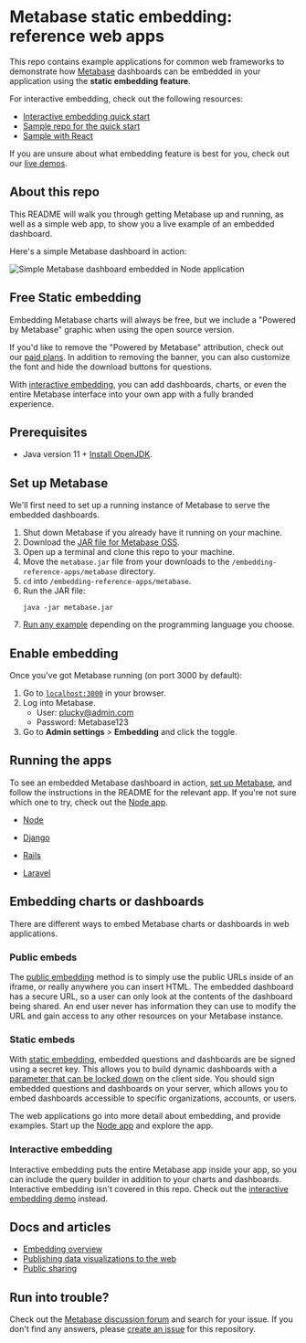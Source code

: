 # Metabase static embedding: reference web apps

This repo contains example applications for common web frameworks to demonstrate how [Metabase](https://www.metabase.com/) dashboards can be embedded in your application using the **static embedding feature**.

For interactive embedding, check out the following resources:
* [Interactive embedding quick start](https://www.metabase.com/learn/customer-facing-analytics/interactive-embedding-quick-start)
* [Sample repo for the quick start](https://github.com/metabase/metabase-nodejs-express-interactive-embedding-sample)
* [Sample with React](https://github.com/metabase/sso-examples/tree/master/app-embed-example)

If you are unsure about what embedding feature is best for you, check out our [live demos](https://www.metabase.com/embedding-demo).


## About this repo

This README will walk you through getting Metabase up and running, as well as a simple web app, to show you a live example of an embedded dashboard.

Here's a simple Metabase dashboard in action:

![Simple Metabase dashboard embedded in Node application](/static/img/metabase_node_embed.gif)

## Free Static embedding 

Embedding Metabase charts will always be free, but we include a "Powered by Metabase" graphic when using the open source version.

If you'd like to remove the "Powered by Metabase" attribution, check out our [paid plans](https://www.metabase.com/pricing/). In addition to removing the banner, you can also customize the font and hide the download buttons for questions. 

With [interactive embedding](#interactive-embedding), you can add dashboards, charts, or even the entire Metabase interface into your own app with a fully branded experience.

## Prerequisites

- Java version 11 + [Install OpenJDK](https://openjdk.java.net/install/).

## Set up Metabase

We'll first need to set up a running instance of Metabase to serve the embedded dashboards.

1. Shut down Metabase if you already have it running on your machine.
2. Download the [JAR file for Metabase OSS](https://www.metabase.com/start/oss/jar).
3. Open up a terminal and clone this repo to your machine.
4. Move the `metabase.jar` file from your downloads to the `/embedding-reference-apps/metabase` directory.
5. `cd` into `/embedding-reference-apps/metabase`.
6. Run the JAR file:
    ```
    java -jar metabase.jar
    ```
7. [Run any example](#running-the-apps) depending on the programming language you choose.

## Enable embedding

Once you've got Metabase running (on port 3000 by default):

1. Go to [`localhost:3000`](localhost:3000) in your browser.
2. Log into Metabase.
    - User: plucky@admin.com
    - Password: Metabase123
3. Go to **Admin settings** > **Embedding** and click the toggle.

## Running the apps

To see an embedded Metabase dashboard in action, [set up Metabase](#set-up-metabase), and follow the instructions in the README for the relevant app. If you're not sure which one to try, check out the [Node app](/node/README.md).

- [Node](/node/README.md)

- [Django](/django/embedded_analytics/README.md)

- [Rails](/rails/embedded_analytics/README.md)

- [Laravel](/laravel/embedded_analytics/README.md)

## Embedding charts or dashboards

There are different ways to embed Metabase charts or dashboards in web applications.

### Public embeds

The [public embedding](https://www.metabase.com/docs/latest/questions/sharing/public-links#public-embeds) method is to simply use the public URLs inside of an iframe, or really anywhere you can insert HTML. The embedded dashboard has a secure URL, so a user can only look at the contents of the dashboard being shared. An end user never has information they can use to modify the URL and gain access to any other resources on your Metabase instance.

### Static embeds

With [static embedding](https://www.metabase.com/docs/latest/embedding/static-embedding), embedded questions and dashboards are be signed using a secret key. This allows you to build dynamic dashboards with a [parameter that can be locked down](https://www.metabase.com/docs/latest/embedding/static-embedding-parameters#restricting-data-in-a-static-embed) on the client side.  You should sign embedded questions and dashboards on your server, which allows you to embed dashboards accessible to specific organizations, accounts, or users.

The web applications go into more detail about embedding, and provide examples. Start up the [Node app](/node/README.md) and explore the app.

### Interactive embedding

Interactive embedding puts the entire Metabase app inside your app, so you can include the query builder in addition to your charts and dashboards. Interactive embedding isn't covered in this repo. Check out the [interactive embedding demo](https://embedding-demo.metabase.com/) instead.

## Docs and articles

- [Embedding overview](https://www.metabase.com/docs/latest/embedding/introduction)
- [Publishing data visualizations to the web](https://www.metabase.com/learn/customer-facing-analytics/embedding-charts-and-dashboards)
- [Public sharing](https://www.metabase.com/docs/latest/questions/sharing/public-links)

## Run into trouble?

Check out the [Metabase discussion forum](https://discourse.metabase.com/) and search for your issue. If you don't find any answers, please [create an issue](https://github.com/metabase/embedding-reference-apps/issues/new/choose) for this repository.
